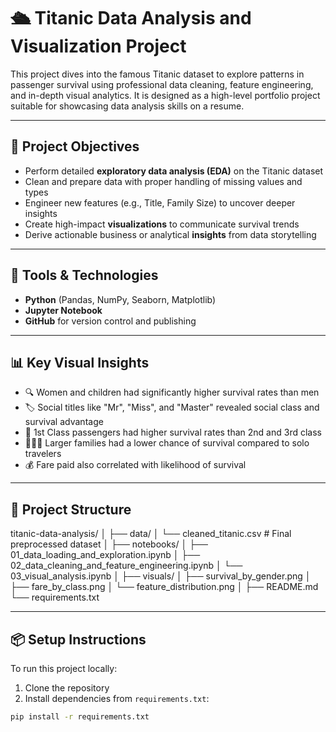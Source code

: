 # 🛳️ Titanic Data Analysis and Visualization Project

This project dives into the famous Titanic dataset to explore patterns in passenger survival using professional data cleaning, feature engineering, and in-depth visual analytics. It is designed as a high-level portfolio project suitable for showcasing data analysis skills on a resume.

---

## 📌 Project Objectives

- Perform detailed **exploratory data analysis (EDA)** on the Titanic dataset
- Clean and prepare data with proper handling of missing values and types
- Engineer new features (e.g., Title, Family Size) to uncover deeper insights
- Create high-impact **visualizations** to communicate survival trends
- Derive actionable business or analytical **insights** from data storytelling

---

## 🧰 Tools & Technologies

- **Python** (Pandas, NumPy, Seaborn, Matplotlib)
- **Jupyter Notebook**
- **GitHub** for version control and publishing

---

## 📊 Key Visual Insights

- 🔍 Women and children had significantly higher survival rates than men
- 🏷️ Social titles like "Mr", "Miss", and "Master" revealed social class and survival advantage
- 💼 1st Class passengers had higher survival rates than 2nd and 3rd class
- 👨‍👩‍👧 Larger families had a lower chance of survival compared to solo travelers
- 💰 Fare paid also correlated with likelihood of survival

---

## 📁 Project Structure

titanic-data-analysis/
│
├── data/
│ └── cleaned_titanic.csv # Final preprocessed dataset
│
├── notebooks/
│ ├── 01_data_loading_and_exploration.ipynb
│ ├── 02_data_cleaning_and_feature_engineering.ipynb
│ └── 03_visual_analysis.ipynb
│
├── visuals/
│ ├── survival_by_gender.png
│ ├── fare_by_class.png
│ └── feature_distribution.png
│
├── README.md
└── requirements.txt


---

## 📦 Setup Instructions

To run this project locally:

1. Clone the repository
2. Install dependencies from `requirements.txt`:
```bash
pip install -r requirements.txt
